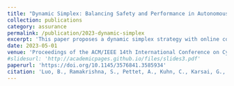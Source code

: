 ```yaml
---
title: "Dynamic Simplex: Balancing Safety and Performance in Autonomous Cyber Physical Systems"
collection: publications
category: assurance
permalink: /publication/2023-dynamic-simplex
excerpt: 'This paper proposes a dynamic simplex strategy with online controller switching logic for balancing safety and performance in autonomous cyber-physical systems.'
date: 2023-05-01
venue: 'Proceedings of the ACM/IEEE 14th International Conference on Cyber-Physical Systems (with CPS-IoT Week 2023)'
#slidesurl: 'http://academicpages.github.io/files/slides3.pdf'
paperurl: 'https://doi.org/10.1145/3576841.3585934'
citation: 'Luo, B., Ramakrishna, S., Pettet, A., Kuhn, C., Karsai, G., & Mukhopadhyay, A. (2023). &quot;Dynamic Simplex: Balancing Safety and Performance in Autonomous Cyber Physical Systems.&quot; <i>Proceedings of the ACM/IEEE 14th International Conference on Cyber-Physical Systems (with CPS-IoT Week 2023)</i>. 177-186.'
---
```


